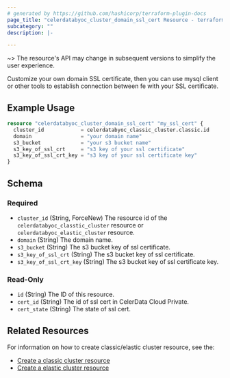 ```yaml
---
# generated by https://github.com/hashicorp/terraform-plugin-docs
page_title: "celerdatabyoc_cluster_domain_ssl_cert Resource - terraform-provider-celerdatabyoc"
subcategory: ""
description: |-

---
```


~> The resource's API may change in subsequent versions to simplify the user experience.

Customize your own domain SSL certificate, then you can use mysql client or other tools to establish connection between
fe with your SSL certificate.

## Example Usage

```terraform
resource "celerdatabyoc_cluster_domain_ssl_cert" "my_ssl_cert" {
  cluster_id            = celerdatabyoc_classic_cluster.classic.id
  domain                = "your domain name"
  s3_bucket             = "your s3 bucket name"
  s3_key_of_ssl_crt     = "s3 key of your ssl certificate"
  s3_key_of_ssl_crt_key = "s3 key of your ssl certificate key"
}
```

## Schema

### Required

* `cluster_id` (String, ForceNew) The resource id of the `celerdatabyoc_classtic_cluster` resource or
  `celerdatabyoc_elastic_cluster` resource.
* `domain` (String) The domain name.
* `s3_bucket` (String) The s3 bucket key of ssl certificate.
* `s3_key_of_ssl_crt` (String) The s3 bucket key of ssl certificate.
* `s3_key_of_ssl_crt_key` (String) The s3 bucket key of ssl certificate key.

### Read-Only

- `id` (String) The ID of this resource.
- `cert_id` (String) The id of ssl cert in CelerData Cloud Private.
- `cert_state` (String) The state of ssl cert.

## Related Resources

For information on how to create classic/elastic cluster resource, see the:

- [Create a classic cluster resource](https://registry.terraform.io/providers/CelerData/celerdatabyoc/latest/docs/resources/classic_cluster)
- [Create a elastic cluster resource](https://registry.terraform.io/providers/CelerData/celerdatabyoc/latest/docs/resources/elastic_cluster)
